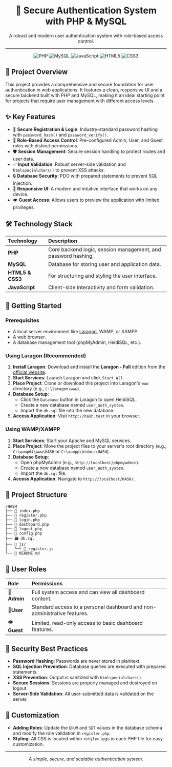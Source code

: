 <div align="center">

# 🔐 Secure Authentication System with PHP & MySQL

A robust and modern user authentication system with role-based access control.

---

</div>

<div align="center">

![PHP](https://img.shields.io/badge/PHP-777BB4?style=for-the-badge&logo=php&logoColor=white) ![MySQL](https://img.shields.io/badge/MySQL-4479A1?style=for-the-badge&logo=mysql&logoColor=white) ![JavaScript](https://img.shields.io/badge/JavaScript-F7DF1E?style=for-the-badge&logo=javascript&logoColor=black) ![HTML5](https://img.shields.io/badge/HTML5-E34F26?style=for-the-badge&logo=html5&logoColor=white) ![CSS3](https://img.shields.io/badge/CSS3-1572B6?style=for-the-badge&logo=css3&logoColor=white)

</div>

## 📖 Project Overview

This project provides a comprehensive and secure foundation for user authentication in web applications. It features a clean, responsive UI and a secure backend built with PHP and MySQL, making it an ideal starting point for projects that require user management with different access levels.

## ✨ Key Features

- 🔐 **Secure Registration & Login**: Industry-standard password hashing with `password_hash()` and `password_verify()`.
- 👥 **Role-Based Access Control**: Pre-configured Admin, User, and Guest roles with distinct permissions.
- 🛡️ **Session Management**: Secure session handling to protect routes and user data.
- ✅ **Input Validation**: Robust server-side validation and `htmlspecialchars()` to prevent XSS attacks.
- 🔒 **Database Security**: PDO with prepared statements to prevent SQL injection.
- 📱 **Responsive UI**: A modern and intuitive interface that works on any device.
- 👁️ **Guest Access**: Allows users to preview the application with limited privileges.

## 🛠️ Technology Stack

| Technology             | Description                                                   |
| :--------------------- | :------------------------------------------------------------ |
| **PHP**          | Core backend logic, session management, and password hashing. |
| **MySQL**        | Database for storing user and application data.               |
| **HTML5 & CSS3** | For structuring and styling the user interface.               |
| **JavaScript**   | Client-side interactivity and form validation.                |

## 🚀 Getting Started

### Prerequisites

- A local server environment like [Laragon](https://laragon.org/), WAMP, or XAMPP.
- A web browser.
- A database management tool (phpMyAdmin, HeidiSQL, etc.).

### Using Laragon (Recommended)

1. **Install Laragon**: Download and install the **Laragon - Full** edition from the [official website](https://laragon.org/download/).
2. **Start Services**: Launch Laragon and click `Start All`.
3. **Place Project**: Clone or download this project into Laragon's `www` directory (e.g., `C:\laragon\www`).
4. **Database Setup**:
   * Click the `Database` button in Laragon to open HeidiSQL.
   * Create a new database named `user_auth_system`.
   * Import the `db.sql` file into the new database.
5. **Access Application**: Visit `http://hash.test` in your browser.

### Using WAMP/XAMPP

1. **Start Services**: Start your Apache and MySQL services.
2. **Place Project**: Move the project files to your server's root directory (e.g., `C:\wamp64\www\HASH` or `C:\xampp\htdocs\HASH`).
3. **Database Setup**:
   * Open phpMyAdmin (e.g., `http://localhost/phpmyadmin`).
   * Create a new database named `user_auth_system`.
   * Import the `db.sql` file.
4. **Access Application**: Navigate to `http://localhost/HASH/`.

## 📁 Project Structure

```
/HASH
├── 📄 index.php
├── 📄 register.php
├── 📄 login.php
├── 📄 dashboard.php
├── 📄 logout.php
├── 📄 config.php
├── 🗃️ db.sql
├── 📁 js/
│   └── 📜 register.js
└── 📄 README.md
```

## 👥 User Roles

| Role                | Permissions                                                              |
| :------------------ | :----------------------------------------------------------------------- |
| 👑**Admin**   | Full system access and can view all dashboard content.                   |
| 👤**User**    | Standard access to a personal dashboard and non-administrative features. |
| 👁️**Guest** | Limited, read-only access to basic dashboard features.                   |

## 🔐 Security Best Practices

- **Password Hashing**: Passwords are never stored in plaintext.
- **SQL Injection Prevention**: Database queries are executed with prepared statements.
- **XSS Prevention**: Output is sanitized with `htmlspecialchars()`.
- **Secure Sessions**: Sessions are properly managed and destroyed on logout.
- **Server-Side Validation**: All user-submitted data is validated on the server.

## 🔧 Customization

- **Adding Roles**: Update the `ENUM` and `SET` values in the database schema and modify the role validation in `register.php`.
- **Styling**: All CSS is located within `<style>` tags in each PHP file for easy customization.

---

<div align="center">

*A simple, secure, and scalable authentication system.*

</div>
